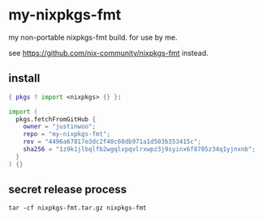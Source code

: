 # my-nixpkgs-fmt

my non-portable nixpkgs-fmt build. for use by me.

see <https://github.com/nix-community/nixpkgs-fmt> instead.

## install

```nix
{ pkgs ? import <nixpkgs> {} }:

import (
  pkgs.fetchFromGitHub {
    owner = "justinwoo";
    repo = "my-nixpkgs-fmt";
    rev = "4496a67817e3dc2f40c60db971a1d503b353415c";
    sha256 = "1z9k1jlbqlfb2wgqlvpqvlrxwpz3j9syinx6f8705z34q1yjnxnb";
  }
) {}
```

## secret release process

`tar -cf nixpkgs-fmt.tar.gz nixpkgs-fmt`
